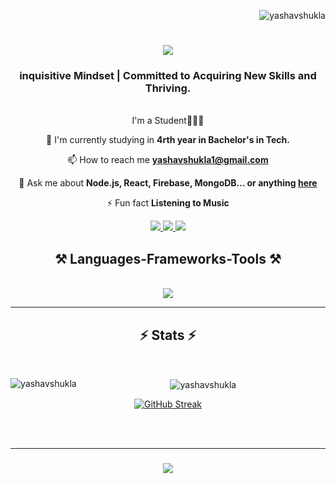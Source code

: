 <p align="right"> <img src="https://komarev.com/ghpvc/?username=yashavshukla&label=Profile%20views&color=0e75b6&style=flat" alt="yashavshukla" /> </p>


<h1 align="center">
    <img src="https://readme-typing-svg.herokuapp.com/?font=Righteous&size=35&center=true&vCenter=true&width=500&height=70&duration=4000&lines=Hi+There!+👋;+I'm+Yashav+Shukla!;" />
</h1>

<h3 align="center"> inquisitive Mindset | Committed to Acquiring New Skills and Thriving.</h3>
<br/>

<div align="center">
     I'm a Student🧑🏻‍🎓 
  
 🔭 I'm currently studying in **4rth year in Bachelor's in Tech.**
 
 📫 How to reach me **yashavshukla1@gmail.com**

 💬 Ask me about **Node.js, React, Firebase, MongoDB... or anything [here](https://github.com/salesp07/salesp07/issues)**

 ⚡ Fun fact **Listening to Music**
 
 </div>
 
<div align="center"> 
  <a href="mailto:yashavshukla1@gmail.com">
    <img src="https://img.shields.io/badge/Gmail-333333?style=for-the-badge&logo=gmail&logoColor=red" />
  </a>
  <a href="https://linkedin.com/in/yashav-shukla" target="_blank">
    <img src="https://img.shields.io/badge/LinkedIn-0077B5?style=for-the-badge&logo=linkedin&logoColor=white" target="_blank" />
  </a>
  <a href="https://instagram.com/@yeshu_worldwide" target="blank">
 <img src="https://img.shields.io/badge/Instagram-E4405F?style=for-the-badge&logo=instagram&logoColor=white"/> 
  </a>
 
<h2 align="center">⚒️ Languages-Frameworks-Tools ⚒️</h2>
<br/>
<div align="center">
    <img src="https://skillicons.dev/icons?i=python,html,css" /><br>
</div>

<hr/>

<h2 align="center">⚡ Stats ⚡</h2>
<br>

</p>


<p><img align="left" src="https://github-readme-stats.vercel.app/api/top-langs?username=yashavshukla&show_icons=true&locale=en&layout=compact" alt="yashavshukla" /></p>

<p>&nbsp;<img align="center" src="https://github-readme-stats.vercel.app/api?username=yashavshukla&show_icons=true&locale=en" alt="yashavshukla" /></p>


[![GitHub Streak](https://streak-stats.demolab.com?user=Yashav%20Shukla&hide_border=true&border_radius=50&card_width=500)](https://git.io/streak-stats)


<br/><br/>
<hr/>

<h3 align="center">
    <img src="https://readme-typing-svg.herokuapp.com/?font=Righteous&size=25&center=true&vCenter=true&width=500&height=70&duration=4000&lines=Thanks+for+visiting!+✌️;+Shoot+me+a+message+on+Linkedin!;I'm+always+down+to+collab+:)">
</h3>

<br/>
